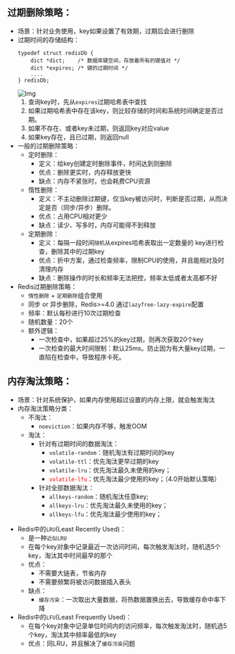 ## 过期删除策略：
* 场景：针对业务使用，key如果设置了有效期，过期后会进行删除
* 过期时间的存储结构：
    ```
    typedef struct redisDb {
        dict *dict;    /* 数据库键空间，存放着所有的键值对 */
        dict *expires; /* 键的过期时间 */
        ....
    } redisDb;
    ```
    ![Img](https://raw.staticdn.net/Navyum/imgbed/pic/IMG/3bd65bf45ac843e5e929c68a78f2a1e7.png)
    1. 查询key时，先从`expires`过期哈希表中查找
    2. 如果过期哈希表中存在该key，则比较存储的时间和系统时间确定是否过期。
    3. 如果不存在、或者key未过期，则返回key对应value
    4. 如果key存在，且已过期，则返回null
* 一般的过期删除策略：
    * 定时删除：
        * 定义：给key创建定时删除事件，时间达到则删除
        * 优点：删除更实时，内存释放更快
        * 缺点：内存不紧张时，也会耗费CPU资源
    * 惰性删除：
        * 定义：不主动删除过期键，仅当key被访问时，判断是否过期，从而决定是否（同步/异步）删除。
        * 优点：占用CPU相对更少
        * 缺点：读少、写多时，内存可能得不到释放
    * 定期删除：
        * 定义：每隔一段时间`随机`从expires哈希表取出一定数量的 key进行检查，删除其中的过期key
        * 优点：折中方案，通过检查频率，限制CPU的使用，并且能相对及时清理内存
        * 缺点：删除操作的时长和频率无法把控，频率太低或者太高都不好
* Redis过期删除策略：
    *  `惰性删除` + `定期删除`组合使用
    * 同步 or 异步删除，Redis>=4.0 通过`lazyfree-lazy-expire`配置
    * 频率：默认每秒进行10次过期检查
    * 随机数量：20个
    * 额外逻辑：
        * 一次检查中，如果超过25%的key过期，则再次获取20个key
        * 一次检查的最大时间限制：默认25ms。防止因为有大量key过期，一直陷在检查中，导致程序卡死。

## 内存淘汰策略：
* 场景：针对系统保护，如果内存使用超过设置的内存上限，就会触发淘汰
* 内存淘汰策略分类：
    * 不淘汰：
        * `noeviction`：如果内存不够，触发OOM
    * 淘汰：
        * 针对有过期时间的数据淘汰：
            - `volatile-random`：随机淘汰有过期时间的key
            - `volatile-ttl`：优先淘汰更早过期的key
            - `volatile-lru`：优先淘汰最久未使用的key；
            - <font color="ff0000">`volatile-lfu`</font>：优先淘汰最少使用的key；（4.0开始默认策略）
        * 针对全部数据淘汰：
            - `allkeys-random`：随机淘汰任意key;
            - `allkeys-lru`：优先淘汰最久未使用的key；
            - `allkeys-lfu`：优先淘汰最少使用的key；
- Redis中的`LRU`(Least Recently Used)：
    - 是一种`近似LRU`
    - 在每个key对象中记录最近一次访问时间，每次触发淘汰时，随机选5个key，淘汰其中时间最早的那个
    - 优点：
        - 不需要大链表，节省内存
        - 不需要频繁将被访问数据插入表头
    - 缺点：
        - `缓存污染`：一次取出大量数据，将热数据置换出去，导致缓存命中率下降
- Redis中的`LFU`(Least Frequently Used)：
    - 在每个key对象中记录单位时间内的访问频率，每次触发淘汰时，随机选5个key，淘汰其中频率最低的key
    - 优点：同LRU，并且解决了`缓存污染`问题